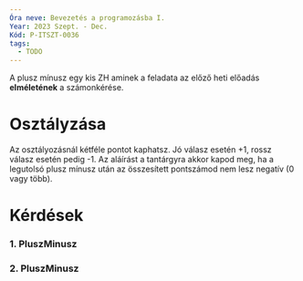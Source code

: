 ```yaml
---
Óra neve: Bevezetés a programozásba I.
Year: 2023 Szept. - Dec.
Kód: P-ITSZT-0036
tags:
  - TODO
---
```

A plusz mínusz egy kis ZH aminek a feladata az előző heti előadás __elméletének__ a számonkérése.
# Osztályzása
Az osztályozásnál kétféle pontot kaphatsz. Jó válasz esetén +1, rossz válasz esetén pedig -1. Az aláírást a tantárgyra akkor kapod meg, ha a legutolsó plusz mínusz után az összesített pontszámod nem lesz negatív (0 vagy több).

# Kérdések
### 1. PluszMinusz
### 2. PluszMinusz
